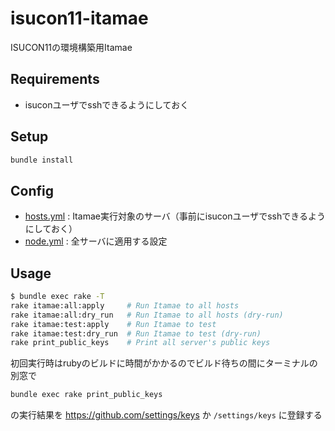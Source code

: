# isucon11-itamae
ISUCON11の環境構築用Itamae

## Requirements
* isuconユーザでsshできるようにしておく

## Setup
```bash
bundle install
```

## Config
* [hosts.yml](hosts.yml) : Itamae実行対象のサーバ（事前にisuconユーザでsshできるようにしておく）
* [node.yml](node.yml) : 全サーバに適用する設定

## Usage
```bash
$ bundle exec rake -T
rake itamae:all:apply     # Run Itamae to all hosts
rake itamae:all:dry_run   # Run Itamae to all hosts (dry-run)
rake itamae:test:apply    # Run Itamae to test
rake itamae:test:dry_run  # Run Itamae to test (dry-run)
rake print_public_keys    # Print all server's public keys
```

初回実行時はrubyのビルドに時間がかかるのでビルド待ちの間にターミナルの別窓で

```bash
bundle exec rake print_public_keys
```

の実行結果を https://github.com/settings/keys か `/settings/keys` に登録する
